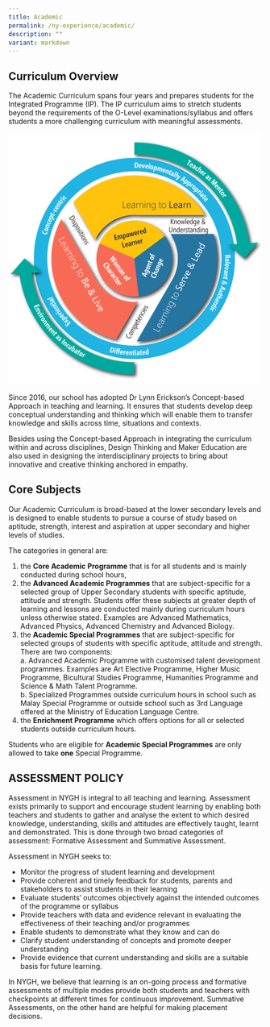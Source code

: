 ```yaml
---
title: Academic
permalink: /ny-experience/academic/
description: ""
variant: markdown
---
```

## Curriculum Overview


The Academic Curriculum spans four years and prepares students for the Integrated Programme (IP). The IP curriculum aims to stretch students beyond the requirements of the O-Level examinations/syllabus and offers students a more challenging curriculum with meaningful assessments.

<img style="width:500px" src="/images/NYGH_Curriculum_Framework.png">
<br>

Since 2016, our school has adopted Dr Lynn Erickson’s Concept-based Approach in teaching and learning. It ensures that students develop deep conceptual understanding and thinking which will enable them to transfer knowledge and skills across time, situations and contexts.

Besides using the Concept-based Approach in integrating the curriculum within and across disciplines, Design Thinking and Maker Education are also used in designing the interdisciplinary projects to bring about innovative and creative thinking anchored in empathy.


## Core Subjects


Our Academic Curriculum is broad-based at the lower secondary levels and is designed to enable students to pursue a course of study based on aptitude, strength, interest and aspiration at upper secondary and higher levels of studies.

The categories in general are:

<ol>
<li>the&nbsp;<strong>Core Academic Programme</strong>&nbsp;that is for all students and is mainly conducted during school hours,</li>
<li>the&nbsp;<strong>Advanced Academic Programmes</strong>&nbsp;that are subject-specific for a selected group of Upper Secondary students with specific aptitude, attitude and strength. Students offer these subjects at greater depth of learning and lessons are conducted mainly during curriculum hours unless otherwise stated. Examples are Advanced Mathematics, Advanced Physics, Advanced Chemistry and Advanced Biology.</li>
<li>the&nbsp;<strong>Academic Special Programmes</strong>&nbsp;that are subject-specific for selected groups of students with specific aptitude, attitude and strength. There are two components:<br>
a.  Advanced Academic Programme with customised talent development programmes. Examples are Art Elective Programme, Higher Music Programme, Bicultural Studies Programme, Humanities Programme and Science &amp; Math Talent Programme.<br>
b.  Specialized Programmes outside curriculum hours in school such as Malay Special Programme or outside school such as 3rd Language offered at the Ministry of Education Language Centre.</li>
<li>the&nbsp;<strong>Enrichment Programme</strong>&nbsp;which offers options for all or selected students outside curriculum hours.</li>
</ol>


Students who are eligible for&nbsp;**Academic Special Programmes**&nbsp;are only allowed to take&nbsp;**one**&nbsp;Special Programme.


## ASSESSMENT POLICY


Assessment in NYGH is integral to all teaching and learning. Assessment exists primarily to support and encourage student learning by enabling both teachers and students to gather and analyse the extent to which desired knowledge, understanding, skills and attitudes are effectively taught, learnt and demonstrated. This is done through two broad categories of assessment: Formative Assessment and Summative Assessment.

Assessment in NYGH seeks to:

*   Monitor the progress of student learning and development
*   Provide coherent and timely feedback for students, parents and stakeholders to assist students in their learning
*   Evaluate students’ outcomes objectively against the intended outcomes of the programme or syllabus
*   Provide teachers with data and evidence relevant in evaluating the effectiveness of their teaching and/or programmes
*   Enable students to demonstrate what they know and can do
*   Clarify student understanding of concepts and promote deeper understanding
*   Provide evidence that current understanding and skills are a suitable basis for future learning.

In NYGH, we believe that learning is an on-going process and formative assessments of multiple modes provide both students and teachers with checkpoints at different times for continuous improvement. Summative Assessments, on the other hand are helpful for making placement decisions.